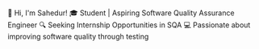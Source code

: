 👋 Hi, I'm Sahedur!
🎓 Student | Aspiring Software Quality Assurance Engineer
🔍 Seeking Internship Opportunities in SQA
💻 Passionate about improving software quality through testing

